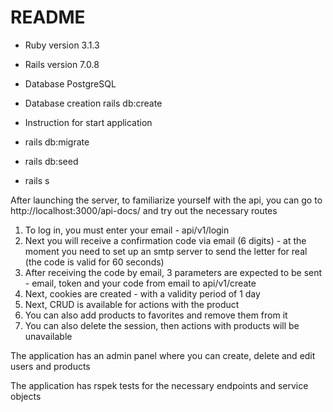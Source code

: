 # README
* Ruby version
  3.1.3

* Rails version
  7.0.8
  
* Database
  PostgreSQL
  
* Database creation
  rails db:create
  
* Instruction for start application
* rails db:migrate
* rails db:seed
* rails s

After launching the server, to familiarize yourself with the api, you can go to http://localhost:3000/api-docs/ and try out the necessary routes

1) To log in, you must enter your email - api/v1/login
2) Next you will receive a confirmation code via email (6 digits) - at the moment you need to set up an smtp server to send the letter for real (the code is valid for 60 seconds)
3) After receiving the code by email, 3 parameters are expected to be sent - email, token and your code from email to api/v1/create
4) Next, cookies are created - with a validity period of 1 day
5) Next, CRUD is available for actions with the product
6) You can also add products to favorites and remove them from it
7) You can also delete the session, then actions with products will be unavailable

The application has an admin panel where you can create, delete and edit users and products

The application has rspek tests for the necessary endpoints and service objects

